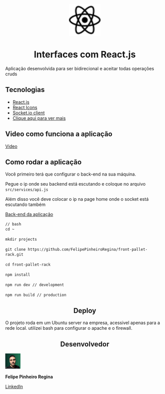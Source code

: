 
<div align="center"">
    <img style="margin: auto;" src="assets/react.svg" alt="nodejs" width="100">
</div>

<h1 align="center"">Interfaces com React.js</h1>

<p>Aplicação desenvolvida para ser bidirecional e aceitar todas operações cruds</p>

<h2>Tecnologias</h2>

- [React.js](https://react.dev/)
- [React Icons](https://react-icons.github.io/react-icons/)
- [Socket.io client](https://socket.io/docs/v4/client-api/)
- [Clique aqui para ver mais](https://github.com/FelipePinheiroRegina/front-pallet-rack/blob/main/package.json)

<h2>Video como funciona a aplicação</h2>

[Video](/interfaces-pallet-rack/pallet-rack.mp4)


<h2>Como rodar a aplicação</h2>

Você primeiro terá que configurar o back-end na sua máquina.

Pegue o ip onde seu backend está escutando e coloque no arquivo `src/services/api.js`

Além disso você deve colocar o ip na page home onde o socket está escutando também

[Back-end da aplicação](https://github.com/FelipePinheiroRegina/api-pallet-rack)

```
// bash
cd ~

mkdir projects

git clone https://github.com/FelipePinheiroRegina/front-pallet-rack.git

cd front-pallet-rack

npm install 

npm run dev // development

npm run build // production
```
<h2 align='center'>Deploy</h2>
O projeto roda em um Ubuntu server na empresa, acessivel apenas para a rede local. utilizei bash para configurar o apache e o firewall.

<h2 align='center'>Desenvolvedor</h2>

<img src="assets/feGreen.jpeg" alt="Minha imagem" width="48">

<strong>Felipe Pinheiro Regina</strong>

[LinkedIn](https://www.linkedin.com/in/felipe-pinheiro-002427250/)
